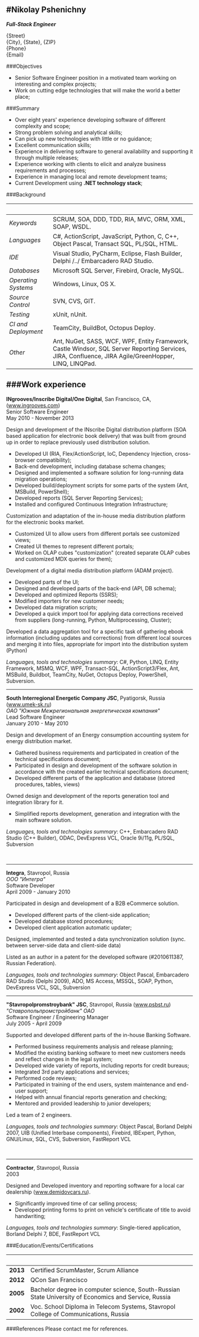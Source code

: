 #Nikolay Pshenichny  
------------------------------------------------------------------------------------------------------------------------
___Full-Stack Engineer___  
   
{Street}  
{City}, {State}, {ZIP}  
{Phone}  
{Email}



###Objectives

- Senior Software Engineer position in a motivated team working on interesting and complex projects;  
- Work on cutting edge technologies that will make the world a better place;  


###Summary

- Over eight years' experience developing software of different complexity and scope;  
- Strong problem solving and analytical skills;  
- Can pick up new technologies with little or no guidance; 
- Excellent communication skills; 
- Experience in delivering software to general availability and supporting it through multiple releases;  
- Experience working with clients to elicit and analyze business requirements and processes;  
- Experience in managing local and remote development teams;  
- Current Development using __.NET technology stack__;  


###Background

 &nbsp;                   | &nbsp;
:-------------------------|--------------------------------------------------------------------------------------------- 
_Keywords_                | SCRUM, SOA, DDD, TDD, RIA, MVC, ORM, XML, SOAP, WSDL.                                    
_Languages_               | C#, ActionScript, JavaScript, Python, C, C++, Object Pascal, Transact SQL, PL/SQL, HTML.  
_IDE_                     | Visual Studio, PyCharm, Eclipse, Flash Builder, Delphi /../ Embarcadero RAD Studio.         
_Databases_               | Microsoft SQL Server, Firebird, Oracle, MySQL.                                           
_Operating Systems_       | Windows, Linux, OS X.                                                                    
_Source Control_          | SVN, CVS, GIT.                                                                           
_Testing_                 | xUnit, nUnit.                                                                            
_CI and Deployment_       | TeamCity, BuildBot, Octopus Deploy.                                                      
_Other_                   | Ant, NuGet, SASS, WCF, WPF, Entity Framework, Castle Windsor, SQL Server Reporting Services, JIRA, Confluence, JIRA Agile/GreenHopper, LINQ, LINQPad.                                       




  <div style="page-break-after:always">	
  </div>




###Work experience
------------------------------------------------------------------------------------------------------------------------
__INgrooves/Inscribe Digital/One Digital__, San Francisco, CA, (www.ingrooves.com)  
Senior Software Engineer  
May 2010 - November 2013  

Design and development of the INscribe Digital distribution platform (SOA based application for electronic book delivery) that was built from ground up in order to replace previously used distribution solution.  

  - Developed UI (RIA, Flex/ActionScript, IoC, Dependency Injection, cross-browser compatibility);
  - Back-end development, including database schema changes;
  - Designed and implemented a software solution for long-running data migration operations;
  - Developed build/deployment scripts for some parts of the system (Ant, MSBuild, PowerShell);
  - Developed reports (SQL Server Reporting Services);  
  - Installed and configured Continuous Integration Infrastructure;  
  
Customization and adaptation of the in-house media distribution platform for the electronic books market.  

  - Customized UI to allow users from different portals see customized views;
  - Created UI themes to represent different portals;
  - Worked on OLAP cubes "customization" (created separate OLAP cubes and customized MDX queries for them);

Development of a digital media distribution platform (ADAM project).  

  - Developed parts of the UI;
  - Designed and developed parts of the back-end (API, DB schema);
  - Developed and optimized Reports (SSRS);
  - Modified importers for new customer needs;
  - Developed data migration scripts;
  - Developed a quick import tool for applying data corrections received from suppliers (long-running, Python, Multiprocessing, Cluster);

  Developed a data aggregation tool for a specific task of gathering ebook information (including updates and corrections) from different local sources and merging it into files, appropriate for import into the distribution system (Python)


_Languages, tools and technologies summary_: 
C#, Python, LINQ, Entity Framework, MSMQ, WCF, WPF, Transact-SQL, ActionScript3/Flex, Ant, MSBuild, Buildbot, TeamCity, NuGet, Octopus Deploy, PowerShell, Subversion.


  <div style="page-break-after:always"> 
  </div>


------------------------------------------------------------------------------------------------------------------------
__South Interregional Energetic Company JSC__, Pyatigorsk, Russia (www.umek-sk.ru)  
_ОАО "Южная Межрегиональная энергетическая компания"_  
Lead Software Engineer  
January 2010 - May 2010  

Design and development of an Energy consumption accounting system for energy distribution market.

 - Gathered business requirements and participated in creation of the technical specifications document;
 - Participated in design and development of the software solution in accordance with the created earlier technical specifications document;
 - Developed different parts of the application and database (stored procedures, tables, views)

Owned design and development of the reports generation tool and integration library for it.

 - Simplified reports development, generation and integration with the main software solution.  


_Languages, tools and technologies summary_: 
C++, Embarcadero RAD Studio (C++ Builder), ODAC, DevExpress VCL, Oracle 9i/11g, PL/SQL, Subversion

<br/>


------------------------------------------------------------------------------------------------------------------------
__Integra__, Stavropol, Russia  
_ООО "Интегра"_  
Software Developer  
April 2009 - January 2010  

Participated in design and development of a B2B eCommerce solution.

  - Developed different parts of the client-side application;
  - Developed database stored procedures;
  - Developed client application automatic updater;

Designed, implemented and tested a data synchronization solution (sync. between server-side data and client-side data)

Listed as an author in a patent for the developed software (\#2010611387, Russian Federation).

_Languages, tools and technologies summary_: 
Object Pascal, Embarcadero RAD Studio (Delphi 2009), ADO, MS Access, MSSQL, SOAP, Python, DevExpress VCL, SQL, Subversion


  <div style="page-break-after:always"> 
  </div>


------------------------------------------------------------------------------------------------------------------------
__"Stavropolpromstroybank" JSC__, Stavropol, Russia (www.psbst.ru)  
_"Ставропольпромстройбанк" ОАО_  
Software Engineer / Engineering Manager  
July 2005 - April 2009

Supported and developed different parts of the in-house Banking Software.  

 - Performed business requirements analysis and release planning;  
 - Modified the existing banking software to meet new customers needs and reflect changes in the legal system;
 - Developed wide variety of reports, including reports for credit bureaus;
 - Integrated 3rd party applications and services;
 - Performed code reviews; 
 - Participated in training of the end users, system maintenance and end-user support;
 - Helped with annual financial reports generation and checking;
 - Mentored and provided leadership to junior developers;

Led a team of 2 engineers.

_Languages, tools and technologies summary_: 
Object Pascal, Borland Delphi 2007, UIB (Unified Interbase components), Firebird, IBExpert, Python, GNU/Linux, SQL, CVS, Subversion, FastReport  VCL

<br/>


------------------------------------------------------------------------------------------------------------------------
__Contractor__, Stavropol, Russia  
2003

Designed and Developed inventory and reporting software for a local car dealership (www.demidovcars.ru).  

 - Significantly improved time of car selling process;
 - Developed printing forms to print on vehicle's certificate of title to avoid handwriting;

_Languages, tools and technologies summary_: Single-tiered application, Borland Delphi 7, BDE, FastReport VCL
<br/>



###Education/Events/Certifications

&nbsp;  | &nbsp;
--------|---------------------------------------------------------------------------------------------------------------
__2013__| Certified ScrumMaster, Scrum Alliance
__2012__| QCon San Francisco
__2005__| Bachelor degree in computer science, South-Russian State University of Economics and Service, Russia
__2002__| Voc. School Diploma in Telecom Systems, Stavropol College of Communications, Russia



###References
Please contact me for references.

